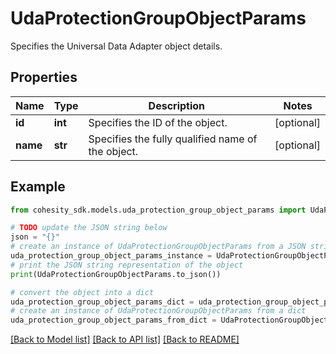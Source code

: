 # UdaProtectionGroupObjectParams

Specifies the Universal Data Adapter object details.

## Properties

Name | Type | Description | Notes
------------ | ------------- | ------------- | -------------
**id** | **int** | Specifies the ID of the object. | [optional] 
**name** | **str** | Specifies the fully qualified name of the object. | [optional] 

## Example

```python
from cohesity_sdk.models.uda_protection_group_object_params import UdaProtectionGroupObjectParams

# TODO update the JSON string below
json = "{}"
# create an instance of UdaProtectionGroupObjectParams from a JSON string
uda_protection_group_object_params_instance = UdaProtectionGroupObjectParams.from_json(json)
# print the JSON string representation of the object
print(UdaProtectionGroupObjectParams.to_json())

# convert the object into a dict
uda_protection_group_object_params_dict = uda_protection_group_object_params_instance.to_dict()
# create an instance of UdaProtectionGroupObjectParams from a dict
uda_protection_group_object_params_from_dict = UdaProtectionGroupObjectParams.from_dict(uda_protection_group_object_params_dict)
```
[[Back to Model list]](../README.md#documentation-for-models) [[Back to API list]](../README.md#documentation-for-api-endpoints) [[Back to README]](../README.md)


